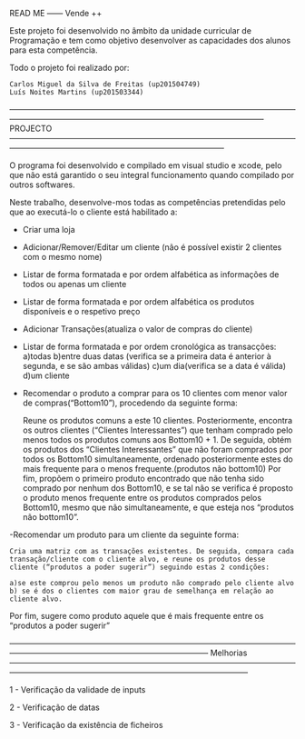READ ME    ——  Vende ++

Este projeto foi desenvolvido no âmbito da unidade curricular de Programação e tem como objetivo desenvolver as capacidades dos alunos para esta competência.

Todo o projeto foi realizado por:

	Carlos Miguel da Silva de Freitas (up201504749)
	Luís Noites Martins (up201503344)

———————————————————————————————————————————————————————————————————— PROJECTO ———————————————————————————————————————————————————————————————

O programa foi desenvolvido e compilado em visual studio e xcode, pelo que não está garantido o seu integral funcionamento quando compilado por outros softwares.


Neste trabalho, desenvolve-mos todas as competências pretendidas pelo que ao executá-lo o cliente está habilitado a:

- Criar uma loja

- Adicionar/Remover/Editar um cliente (não é possível existir 2 clientes com o mesmo nome)

- Listar de forma formatada e por ordem alfabética as informações de todos ou apenas um cliente

- Listar de forma formatada e por ordem alfabética os produtos disponíveis e o respetivo preço

- Adicionar Transações(atualiza o valor de compras do cliente)

- Listar de forma formatada e por ordem cronológica as transacções:
	a)todas
	b)entre duas datas (verifica se a primeira data é anterior à segunda, e se são ambas válidas)
	c)um dia(verifica se a data é válida)
	d)um cliente

- Recomendar o produto a comprar para os 10 clientes com menor valor de compras(“Bottom10”), procedendo da seguinte forma:
	
	Reune os produtos comuns a este 10 clientes. Posteriormente, encontra os outros clientes (“Clientes Interessantes”) que tenham comprado pelo menos todos os produtos comuns aos Bottom10 + 1.
	De seguida, obtém os produtos dos “Clientes Interessantes” que não foram comprados por todos os Bottom10 simultaneamente, ordenado posteriormente estes do mais frequente para o menos frequente.(produtos não bottom10)
	Por fim, propõem o primeiro produto encontrado que não tenha sido comprado por nenhum dos Bottom10, e se tal não se verifica é proposto o produto menos frequente entre os produtos comprados pelos Bottom10, mesmo que não simultaneamente, e que esteja nos “produtos não bottom10”.

-Recomendar um produto para um cliente da seguinte forma:

	Cria uma matriz com as transações existentes. De seguida, compara cada transação/cliente com o cliente alvo, e reune os produtos desse cliente (“produtos a poder sugerir”) seguindo estas 2 condições: 

	a)se este comprou pelo menos um produto não comprado pelo cliente alvo
	b) se é dos o clientes com maior grau de semelhança em relação ao cliente alvo.

Por fim, sugere como produto aquele que é mais frequente entre os “produtos a poder sugerir”




—————————————————————————————————————————————————————————————   Melhorias  ——————————————————————————————————————————————————————————————————


1 - Verificação da validade de inputs

2 - Verificação de datas

3 - Verificação da existência de ficheiros

